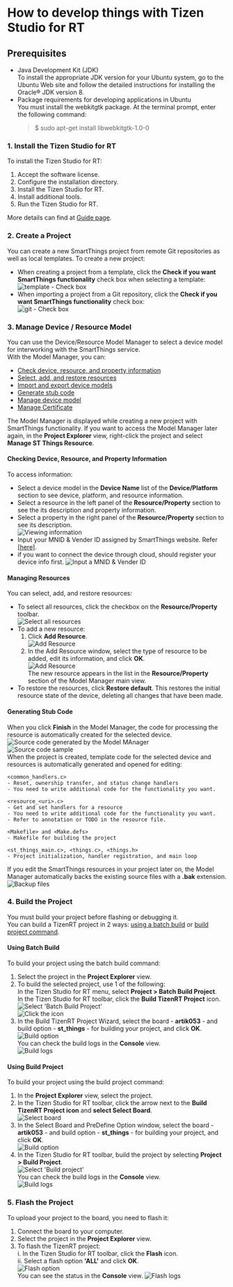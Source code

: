 # How to develop things with Tizen Studio for RT

## Prerequisites
- Java Development Kit (JDK)  
To install the appropriate JDK version for your Ubuntu system, go to the Ubuntu Web site and follow the detailed instructions for installing the Oracle® JDK version 8.  
- Package requirements for developing applications in Ubuntu  
You must install the webkitgtk package. At the terminal prompt, enter the following command:  
	>$ sudo apt-get install libwebkitgtk-1.0-0

### 1. Install the Tizen Studio for RT
To install the Tizen Studio for RT:  
1. Accept the software license.  
2. Configure the installation directory.  
3. Install the Tizen Studio for RT.  
4. Install additional tools.  
5. Run the Tizen Studio for RT.  

More details can find at [Guide page](https://developer.tizen.org/development/tizen-studio/rt-ide/installing-tizen-studio-rt).
 
### 2. Create a Project
You can create a new SmartThings project from remote Git repositories as well as local templates. To create a new project:  
- When creating a project from a template, click the **Check if you want SmartThings functionality** check box when selecting a template:  
![template - Check box](media/rt_smartthings_template.png)  
- When importing a project from a Git repository, click the **Check if you want SmartThings functionality** check box:  
![git - Check box](media/rt_smartthings_git.png)

### 3. Manage Device / Resource Model
You can use the Device/Resource Model Manager to select a device model for interworking with the SmartThings service.  
With the Model Manager, you can:  
- [Check device, resource, and property information](#checking-device-resource-and-property-information)  
- [Select, add, and restore resources](#managing-resources)  
- [Import and export device models](#importing-and-exporting-device-models)  
- [Generate stub code](#generating-stub-code)  
- [Manage device model](HowToManageDeviceModel.md)
- [Manage Certificate](manage-certificate.md)

The Model Manager is displayed while creating a new project with SmartThings functionality. If you want to access the Model Manager later again, in the **Project Explorer** view, right-click the project and select **Manage ST Things Resource**.

#### **Checking Device, Resource, and Property Information**
To access information:  
- Select a device model in the **Device Name** list of the **Device/Platform** section to see device, platform, and resource information.  
- Select a resource in the left panel of the **Resource/Property** section to see the its description and property information.  
- Select a property in the right panel of the **Resource/Property** section to see its description.  
![Viewing information](media/rt_model_select_property.png)  
- Input your MNID & Vender ID assigned by SmartThings website. Refer [[here]](https://smartthings.developer.samsung.com/develop/workspace/ide/create-a-cloud-connected-device.html).  
- if you want to connect the device through cloud, should register your device info first.
![Input a MNID & Vender ID](media/rt_model_input_mnid_n_vid.png)

#### **Managing Resources**
You can select, add, and restore resources:  
- To select all resources, click the checkbox on the **Resource/Property** toolbar.  
![Select all resources](media/rt_model_select_all.png)  
- To add a new resource:  
   1. Click **Add Resource**.  
   ![Add Resource](media/rt_model_add_resource.png)  
   2. In the Add Resource window, select the type of resource to be added, edit its information, and click **OK**.  
   ![Add Resource](media/rt_model_add_resource_window.png)  
   The new resource appears in the list in the **Resource/Property** section of the Model Manager main view.  
- To restore the resources, click **Restore default**. This restores the initial resource state of the device, deleting all changes that have been made.

#### **Generating Stub Code**
When you click **Finish** in the Model Manager, the code for processing the resource is automatically created for the selected device.  
![Source code generated by the Model MAnager](media/rt_model_export_model_window.png)  
![Source code sample](media/rt_model_code_opened.png)  
When the project is created, template code for the selected device and resources is automatically generated and opened for editing:  
```
<common_handlers.c>
- Reset, ownership transfer, and status change handlers
- You need to write additional code for the functionality you want.

<resource_<uri>.c>
- Get and set handlers for a resource
- You need to write additional code for the functionality you want.
- Refer to annotation or TODO in the resource file.

<Makefile> and <Make.defs>
- Makefile for building the project

<st_things_main.c>, <things.c>, <things.h>
- Project initialization, handler registration, and main loop
```
If you edit the SmartThings resources in your project later on, the Model Manager automatically backs the existing source files with a **.bak** extension.  
![Backup files](media/rt_model_manage_backups.png)

### 4. Build the Project
You must build your project before flashing or debugging it.  
You can build a TizenRT project in 2 ways: [using a batch build](#Using-Batch-Build) or [build project command](#Using-Build-Project).

#### Using Batch Build
To build your project using the batch build command:  
1. Select the project in the **Project Explorer** view.  
2. To build the selected project, use 1 of the following:  
In the Tizen Studio for RT menu, select **Project > Batch Build Project**.  
In the Tizen Studio for RT toolbar, click the **Build TizenRT Project** icon.  
![Select 'Batch Build Project'](media/rt_build_smartthings.png)  
![Click the icon](media/rt_build_smartthings_menu.png)  
3. In the Build TizenRT Project Wizard, select the board - **artik053** - and build option - **st_things** - for building your project, and click **OK**.  
![Build option](media/rt_build_option_smartthings.png)  
You can check the build logs in the **Console** view.  
![Build logs](media/rt_build_logs_smartthings.png)  

#### Using Build Project
To build your project using the build project command:  
1. In the **Project Explorer** view, select the project.  
2. In the Tizen Studio for RT toolbar, click the arrow next to the **Build TizenRT Project icon** and **select Select Board**.  
![Select board](media/rt_build_dropdown_menu.png)  
3. In the Select Board and PreDefine Option window, select the board - **artik053** - and build option - **st_things** - for building your project, and click **OK**.  
![Build option](media/rt_build_option_smartthings.png)  
4. In the Tizen Studio for RT toolbar, build the project by selecting **Project > Build Project**.  
![Select 'Build project'](media/rt_build_build_project.png)  
You can check the build logs in the **Console** view.  
![Build logs](media/rt_build_logs_smartthings.png)  

### 5. Flash the Project  
To upload your project to the board, you need to flash it:  
1. Connect the board to your computer.  
2. Select the project in the **Project Explorer** view.  
3. To flash the TizenRT project:  
     i. In the Tizen Studio for RT toolbar, click the **Flash** icon.  
    ii. Select a flash option **'ALL'** and click **OK**.  
![Flash option](media/rt_flash_option.png)  
You can see the status in the **Console** view.
![Flash logs](media/rt_flash_logs.png)  

